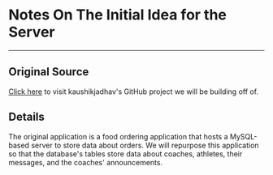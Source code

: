 # Notes On The Initial Idea for the Server
---
## Original Source
[Click here](https://github.com/kaushikjadhav01/Online-Food-Ordering-Web-App) to visit kaushikjadhav's GitHub project we will be building off of.

## Details
The original application is a food ordering application that hosts a MySQL-based server to store data about orders.
We will repurpose this application so that the database's tables store data about coaches, athletes, their messages, and the coaches' announcements.
